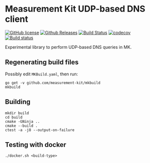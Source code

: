 # Measurement Kit UDP-based DNS client

[![GitHub license](https://img.shields.io/github/license/measurement-kit/mkudns.svg)](https://raw.githubusercontent.com/measurement-kit/mkudns/master/LICENSE) [![Github Releases](https://img.shields.io/github/release/measurement-kit/mkudns.svg)](https://github.com/measurement-kit/mkudns/releases) [![Build Status](https://img.shields.io/travis/measurement-kit/mkudns/master.svg?label=travis)](https://travis-ci.org/measurement-kit/mkudns) [![codecov](https://codecov.io/gh/measurement-kit/mkudns/branch/master/graph/badge.svg)](https://codecov.io/gh/measurement-kit/mkudns) [![Build status](https://img.shields.io/appveyor/ci/bassosimone/mkudns/master.svg?label=appveyor)](https://ci.appveyor.com/project/bassosimone/mkudns/branch/master)

Experimental library to perform UDP-based DNS queries in MK.

## Regenerating build files

Possibly edit `MKBuild.yaml`, then run:

```
go get -v github.com/measurement-kit/mkbuild
mkbuild
```

## Building

```
mkdir build
cd build
cmake -GNinja ..
cmake --build .
ctest -a -j8 --output-on-failure
```

## Testing with docker

```
./docker.sh <build-type>
```
